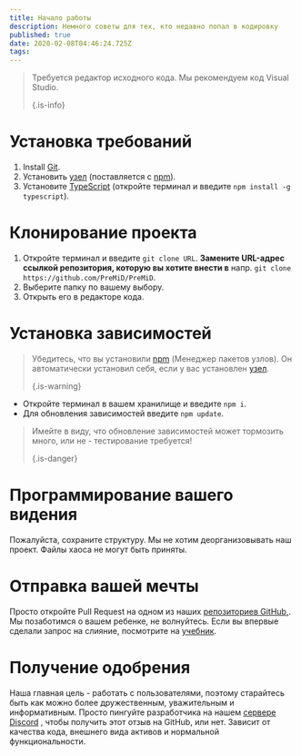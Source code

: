 ```yaml
---
title: Начало работы
description: Немного советы для тех, кто недавно попал в кодировку
published: true
date: 2020-02-08T04:46:24.725Z
tags:
---
```


> Требуется редактор исходного кода. Мы рекомендуем код Visual Studio. 
> 
> {.is-info}

# Установка требований
1. Install [Git](https://git-scm.com/).
2. Установить [узел](https://nodejs.org/en/) (поставляется с [npm](https://www.npmjs.com/)).
3. Установите [TypeScript](https://www.typescriptlang.org/index.html#download-links) (откройте терминал и введите `npm install -g typescript`).

# Клонирование проекта
1. Откройте терминал и введите `git clone URL`. **Замените URL-адрес ссылкой репозитория, которую вы хотите внести в** напр. `git clone https://github.com/PreMiD/PreMiD`.
2. Выберите папку по вашему выбору.
3. Открыть его в редакторе кода.

# Установка зависимостей
> Убедитесь, что вы установили [npm](https://www.npmjs.com/) (Менеджер пакетов узлов). Он автоматически установил себя, если у вас установлен [узел](https://nodejs.org/en/). 
> 
> {.is-warning}

- Откройте терминал в вашем хранилище и введите `npm i`.
- Для обновления зависимостей введите `npm update`.

> Имейте в виду, что обновление зависимостей может тормозить много, или не - тестирование требуется! 
> 
> {.is-danger}

# Программирование вашего видения
Пожалуйста, сохраните структуру. Мы не хотим деорганизовывать наш проект. Файлы хаоса не могут быть приняты.

# Отправка вашей мечты
Просто откройте Pull Request на одном из наших [репозиториев GitHub,](https://github.com/PreMiD/). Мы позаботимся о вашем ребенке, не волнуйтесь. Если вы впервые сделали запрос на слияние, посмотрите на [учебник](https://help.github.com/en/articles/creating-a-pull-request).

# Получение одобрения
Наша главная цель - работать с пользователями, поэтому старайтесь быть как можно более дружественным, уважительным и информативным. Просто пингуйте разработчика на нашем [сервере Discord](https://discord.gg/PreMiD) , чтобы получить этот отзыв на GitHub, или нет. Зависит от качества кода, внешнего вида активов и нормальной функциональности.